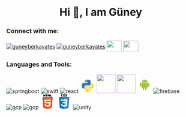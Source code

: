 
<h1 align="center">Hi 👋, I am Güney </h1>

<h3 align="left">Connect with me:</h3>
<p align="left">
<a href="https://twitter.com/guneyberkayates" target="blank"><img align="center" src="https://raw.githubusercontent.com/rahuldkjain/github-profile-readme-generator/master/src/images/icons/Social/twitter.svg" alt="guneyberkayates" height="30" width="40" /></a>
<a href="https://linkedin.com/in/guneyberkayates" target="blank"><img align="center" src="https://raw.githubusercontent.com/rahuldkjain/github-profile-readme-generator/master/src/images/icons/Social/linked-in-alt.svg" alt="guneyberkayates" height="30" width="40" /></a>
<a href="https://www.hackerrank.com/profile/guneyberkayates1" target="blank"><img align="center" src="https://raw.githubusercontent.com/rahuldkjain/github-profile-readme-generator/master/src/images/icons/Social/hackerrank.svg" height="30" width="40" /></a>
<a href="mailto:your.email@example.com" target="_blank">
  <img align="center" src="https://raw.githubusercontent.com/rahuldkjain/github-profile-readme-generator/master/src/images/icons/Social/hackerrank.svg" height="30" width="40" />
</a>

</p>

<h3 align="left">Languages and Tools:</h3>
<p align="left">
      <img src="  https://www.vectorlogo.zone/logos/springio/springio-ar21.svg
" alt="springboot" width="60" height="60"/> 
 <img src="
https://www.vectorlogo.zone/logos/swift/swift-official.svg
" alt="swift" width="60" height="60"/> 
 <img src="https://raw.githubusercontent.com/rahuldkjain/github-profile-readme-generator/master/src/images/icons/MobileAppDevelopment/reactnative.svg" alt="react" width="40" height="40"/> 
 <img src="https://raw.githubusercontent.com/devicons/devicon/master/icons/python/python-original.svg" alt="python" width="40" height="40"/> 
  <img src="https://www.vectorlogo.zone/logos/mongodb/mongodb-ar21.svg" width="50" height="50" /> 
   <img src="https://www.vectorlogo.zone/logos/mysql/mysql-ar21.svg" width="50" height="50" /> 
<img src="https://raw.githubusercontent.com/devicons/devicon/master/icons/android/android-original-wordmark.svg" alt="android" width="40" height="40" /> 
<img src="https://www.vectorlogo.zone/logos/firebase/firebase-icon.svg" alt="firebase" width="40" height="40" /> 
    <img src="https://www.vectorlogo.zone/logos/amazon_aws/amazon_aws-ar21.svg" alt="gcp" width="50" height="50"/>     
    <img src="https://www.vectorlogo.zone/logos/php/php-ar21.svg" alt="gcp" width="50" height="50"/>     
    <img src="https://raw.githubusercontent.com/devicons/devicon/master/icons/html5/html5-original-wordmark.svg" alt="html5" width="40" height="40"/> 
  <img src="https://raw.githubusercontent.com/devicons/devicon/master/icons/css3/css3-original-wordmark.svg" alt="css3" width="40" height="40"/> 
  <img src="https://www.vectorlogo.zone/logos/unity3d/unity3d-icon.svg" alt="unity" width="40" height="40"/> 
   
    

</p>




